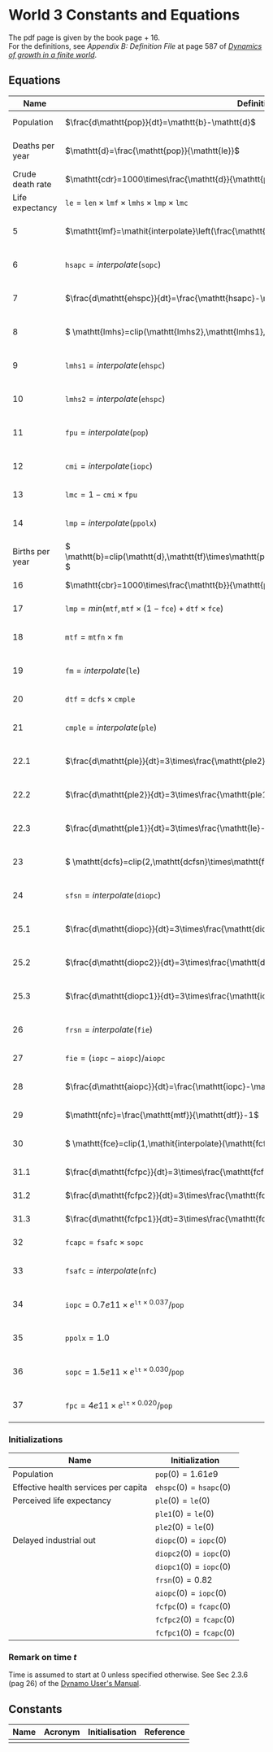# World 3 Constants and Equations 

The pdf page is given by the book page + 16.  
For the definitions, see *Appendix B: Definition File* at page 587 of [*Dynamics of growth in a finite world*][DGFW]. 

## Equations

| Name 	| Definition 	| Reference	| Notes |
| --- 	| ---	| ---	| --- 	|
| Population  	| $\frac{d\mathtt{pop}}{dt}=\mathtt{b}-\mathtt{d}$ | lines 1-3, page 167 |
| Deaths per year	| $\mathtt{d}=\frac{\mathtt{pop}}{\mathtt{le}}$ | line 4, page 167 | $\mathtt{dr}$ in our code |
| Crude death rate  | $\mathtt{cdr}=1000\times\frac{\mathtt{d}}{\mathtt{pop}}$ | line 5, page 167 |
| Life expectancy  | $\mathtt{le}=\mathtt{len}\times\mathtt{lmf}\times\mathtt{lmhs}\times\mathtt{lmp}\times\mathtt{lmc}$ | lines 6-7, page 167 |
|5  | $\mathtt{lmf}=\mathit{interpolate}\left(\frac{\mathtt{fpc}}{\mathtt{sfpc}}\right)$ | lines 8-10, page 167 |
|6  | $\mathtt{hsapc}=\mathit{interpolate}\left(\mathtt{sopc}\right)$ | lines 11-12, page 167 |
|7  | $\frac{d\mathtt{ehspc}}{dt}=\frac{\mathtt{hsapc}-\mathtt{ehspc}}{\mathtt{hsid}}$ | lines 13-14, page 167 |
|8  | $ \mathtt{lmhs}=clip(\mathtt{lmhs2},\mathtt{lmhs1},t,\mathtt{iphst}) $ | lines 15-16, page 167 |
|9  | $\mathtt{lmhs1}=\mathit{interpolate}(\mathtt{ehspc})$ | lines 17-18, page 167 |
|10  | $\mathtt{lmhs2}=\mathit{interpolate}(\mathtt{ehspc})$ | lines 19-20, page 167 |
|11  | $\mathtt{fpu}=\mathit{interpolate}(\mathtt{pop})$ | lines 21-22, page 167 |
|12  | $\mathtt{cmi}=\mathit{interpolate}(\mathtt{iopc})$ | lines 23-24, page 167 |
|13  | $\mathtt{lmc}=1-\mathtt{cmi}\times\mathtt{fpu}$ | line 25, page 167 |
|14  | $\mathtt{lmp}=\mathit{interpolate}(\mathtt{ppolx})$ | lines 26-27, page 167 |
| Births per year  | $ \mathtt{b}=clip(\mathtt{d},\mathtt{tf}\times\mathtt{pop}\times\mathtt{ffw}/\mathtt{rlt},t,\mathtt{pet}) $ | lines 28-31, page 168 | $\mathtt{br}$ in our code |
|16  | $\mathtt{cbr}=1000\times\frac{\mathtt{b}}{\mathtt{pop}}$ | line 32, page 168 |
|17  | $\mathtt{lmp}=\mathit{min}(\mathtt{mtf}, \mathtt{mtf}\times(1-\mathtt{fce})+\mathtt{dtf}\times\mathtt{fce})$ | line 33, page 168 |
|18  | $\mathtt{mtf}=\mathtt{mtfn}\times\mathtt{fm}$ | lines 34-35, page 168 |
|19  | $\mathtt{fm}=\mathit{interpolate}(\mathtt{le})$ | lines 36-37, page 168 |
|20  | $\mathtt{dtf}=\mathtt{dcfs}\times\mathtt{cmple}$ | lines 38, page 168 |
|21  | $\mathtt{cmple}=\mathit{interpolate}(\mathtt{ple})$ | lines 39-40, page 168 |
|22.1  | $\frac{d\mathtt{ple}}{dt}=3\times\frac{\mathtt{ple2}-\mathtt{ple}}{\mathtt{lpd}}$ | lines 41-42, page 168 |
|22.2  | $\frac{d\mathtt{ple2}}{dt}=3\times\frac{\mathtt{ple1}-\mathtt{ple2}}{\mathtt{lpd}}$ | lines 41-42, page 168 |
|22.3  | $\frac{d\mathtt{ple1}}{dt}=3\times\frac{\mathtt{le}-\mathtt{ple1}}{\mathtt{lpd}}$ | lines 41-42, page 168 |
|23  | $ \mathtt{dcfs}=clip(2,\mathtt{dcfsn}\times\mathtt{frsn}\times\mathtt{sfsn},t,\mathtt{zpgt}) $ | lines 43-45, page 168 |
|24  | $\mathtt{sfsn}=\mathit{interpolate}(\mathtt{diopc})$ | lines 46-47, page 168 |
|25.1  | $\frac{d\mathtt{diopc}}{dt}=3\times\frac{\mathtt{diopc2}-\mathtt{diopc}}{\mathtt{sad}}$ | lines 48-49, page 168 |
|25.2  | $\frac{d\mathtt{diopc2}}{dt}=3\times\frac{\mathtt{diopc1}-\mathtt{diopc2}}{\mathtt{sad}}$ | lines 48-49, page 168 |
|25.3  | $\frac{d\mathtt{diopc1}}{dt}=3\times\frac{\mathtt{iopc}-\mathtt{diopc1}}{\mathtt{sad}}$ | lines 48-49, page 168 |
|26  | $\mathtt{frsn}=\mathit{interpolate}(\mathtt{fie})$ | lines 50-52, page 168 |
|27  | $\mathtt{fie}=(\mathtt{iopc}-\mathtt{aiopc})/\mathtt{aiopc}$ | line 53, page 168 |
|28  | $\frac{d\mathtt{aiopc}}{dt}=\frac{\mathtt{iopc}-\mathtt{aiopc}}{\mathtt{ieat}}$ | lines 54-55, page 168 |
|29  | $\mathtt{nfc}=\frac{\mathtt{mtf}}{\mathtt{dtf}}-1$ | line 56, page 168 |
|30  | $ \mathtt{fce}=clip(1,\mathit{interpolate}(\mathtt{fcfpc}),t,\mathtt{fcest}) $ | lines 57-59, page 168 |
|31.1  | $\frac{d\mathtt{fcfpc}}{dt}=3\times\frac{\mathtt{fcfpc2}-\mathtt{fcfpc}}{\mathtt{hsid}}$ | line 60, page 168 |
|31.2  | $\frac{d\mathtt{fcfpc2}}{dt}=3\times\frac{\mathtt{fcfpc1}-\mathtt{fcfpc2}}{\mathtt{hsid}}$ | line 60, page 168 |
|31.3  | $\frac{d\mathtt{fcfpc1}}{dt}=3\times\frac{\mathtt{fcapc}-\mathtt{fcfpc1}}{\mathtt{hsid}}$ | line 60, page 168 |
|32  | $\mathtt{fcapc}=\mathtt{fsafc}\times\mathtt{sopc}$ | line 61, page 168 |
|33  | $\mathtt{fsafc}=\mathit{interpolate}(\mathtt{nfc})$ | lines 62-63, page 168 |
|34 | $\mathtt{iopc}=0.7e11\times e^{\mathtt{lt}\times0.037}/\mathtt{pop}$ | lines 64-72, page 168 |
|35 | $\mathtt{ppolx}=1.0$ | lines 73-75, page 168 |
|36 | $\mathtt{sopc}=1.5e11\times e^{\mathtt{lt}\times0.030}/\mathtt{pop}$ | lines 76-82, page 168 |
|37 | $\mathtt{fpc}=4e11\times e^{\mathtt{lt}\times0.020}/\mathtt{pop}$ | lines 83-89, page 168 |

### Initializations

| Name 	| Initialization 	|
| ---	| --- 	|
| Population	| $\mathtt{pop}(0)=1.61e9$ |
| Effective health services per capita	| $\mathtt{ehspc}(0)=\mathtt{hsapc}(0)$ |
| Perceived life expectancy	| $\mathtt{ple}(0) = \mathtt{le}(0)$  |
|	| $\mathtt{ple1}(0) = \mathtt{le}(0)$  |
|	| $\mathtt{ple2}(0) = \mathtt{le}(0)$  |
| Delayed industrial out	| $\mathtt{diopc}(0) = \mathtt{iopc}(0)$  |
|	| $\mathtt{diopc2}(0) = \mathtt{iopc}(0)$  |
|	| $\mathtt{diopc1}(0) = \mathtt{iopc}(0)$  |
|	| $\mathtt{frsn}(0)=0.82$  |
|	| $\mathtt{aiopc}(0) = \mathtt{iopc}(0)$  |
|	| $\mathtt{fcfpc}(0) = \mathtt{fcapc}(0)$  |
|	| $\mathtt{fcfpc2}(0) = \mathtt{fcapc}(0)$  |
|	| $\mathtt{fcfpc1}(0) = \mathtt{fcapc}(0)$  |

### Remark on time $t$
Time is assumed to start at $0$ unless specified otherwise. See Sec 2.3.6 (pag 26) of the [Dynamo User's Manual][DUM].


## Constants

| Name 	| Acronym 	| Initialisation 	| Reference	|
| --- 	| ---	| ---	| ---	|
|	|	|	|	|

<!-- References -->
[DUM]: http://archive.org/details/dynamousersmanua00pugh "A. L. Pugh, DYNAMO user’s manual. 1963. Accessed: Nov. 17, 2021."
[DGFW]: http://archive.org/details/dynamicsofgrowth0000unse "Dynamics of growth in a finite world. Cambridge, Mass. : Wright-Allen Press, 1974. Accessed: Nov. 17, 2021."
